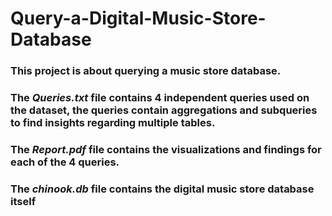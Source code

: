 # Query-a-Digital-Music-Store-Database
### This project is about querying a music store database.
### The _Queries.txt_ file contains 4 independent queries used on the dataset, the queries contain aggregations and subqueries to find insights regarding multiple tables.
### The _Report.pdf_ file contains the visualizations and findings for each of the 4 queries.
### The _chinook.db_ file contains the digital music store database itself
